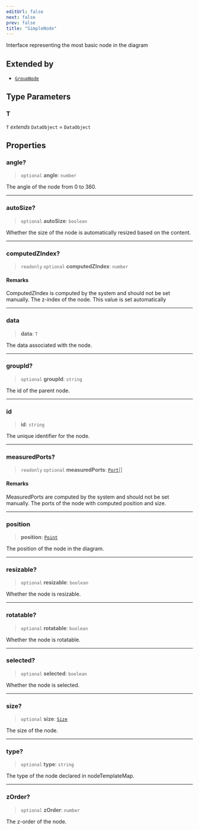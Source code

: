```yaml
---
editUrl: false
next: false
prev: false
title: "SimpleNode"
---
```


Interface representing the most basic node in the diagram

## Extended by

- [`GroupNode`](/docs/api/types/groupnode/)

## Type Parameters

### T

`T` *extends* `DataObject` = `DataObject`

## Properties

### angle?

> `optional` **angle**: `number`

The angle of the node from 0 to 360.

***

### autoSize?

> `optional` **autoSize**: `boolean`

Whether the size of the node is automatically resized based on the content.

***

### computedZIndex?

> `readonly` `optional` **computedZIndex**: `number`

#### Remarks

ComputedZIndex is computed by the system and should not be set manually.
The z-index of the node. This value is set automatically

***

### data

> **data**: `T`

The data associated with the node.

***

### groupId?

> `optional` **groupId**: `string`

The id of the parent node.

***

### id

> **id**: `string`

The unique identifier for the node.

***

### measuredPorts?

> `readonly` `optional` **measuredPorts**: [`Port`](/docs/api/types/port/)[]

#### Remarks

MeasuredPorts are computed by the system and should not be set manually.
The ports of the node with computed position and size.

***

### position

> **position**: [`Point`](/docs/api/types/point/)

The position of the node in the diagram.

***

### resizable?

> `optional` **resizable**: `boolean`

Whether the node is resizable.

***

### rotatable?

> `optional` **rotatable**: `boolean`

Whether the node is rotatable.

***

### selected?

> `optional` **selected**: `boolean`

Whether the node is selected.

***

### size?

> `optional` **size**: [`Size`](/docs/api/types/size/)

The size of the node.

***

### type?

> `optional` **type**: `string`

The type of the node declared in nodeTemplateMap.

***

### zOrder?

> `optional` **zOrder**: `number`

The z-order of the node.
